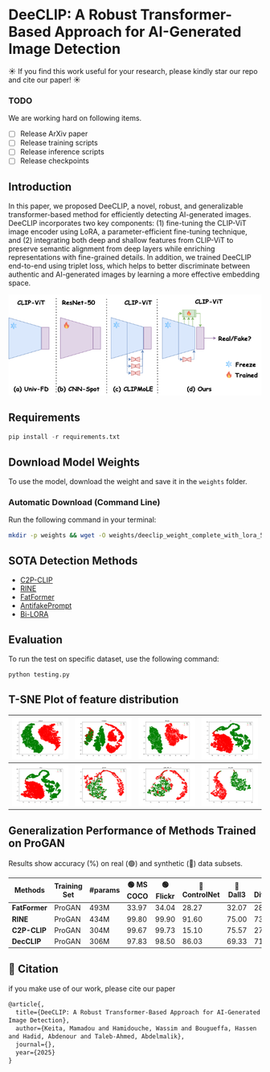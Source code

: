 # DeeCLIP: A Robust Transformer-Based Approach for AI-Generated Image Detection

☀️ If you find this work useful for your research, please kindly star our repo and cite our paper! ☀️

### TODO
We are working hard on following items.

- [ ] Release ArXiv paper
- [ ] Release training scripts
- [ ] Release inference scripts
- [ ] Release checkpoints

## Introduction

In this paper, we proposed DeeCLIP, a novel, robust, and generalizable transformer-based method for efficiently detecting AI-generated images. DeeCLIP incorporates two key components: (1) fine-tuning the CLIP-ViT image encoder using LoRA, a parameter-efficient fine-tuning technique, and (2) integrating both deep and shallow features from CLIP-ViT to preserve semantic alignment from deep layers while enriching representations with fine-grained details. In addition, we trained DeeCLIP end-to-end using triplet loss, which helps to better discriminate between authentic and AI-generated images by learning a more effective embedding space.

<p align="center">
  <img src="assets/comparison3.png" alt="Approach Image">
</p>

## Requirements
``` python
pip install -r requirements.txt
```

## Download Model Weights

To use the model, download the weight and save it in the `weights` folder.

### **Automatic Download (Command Line)**
Run the following command in your terminal:

```sh
mkdir -p weights && wget -O weights/deeclip_weight_complete_with_lora_5.pth "https://www.dropbox.com/scl/fi/ttiqnbxu8atz4on5gqvgd/deeclip_weight_complete_with_lora_5.pth?rlkey=6xznuvriabkqfdcofhi1pbihu&st=fk02k7hf&dl=1"
```

## SOTA Detection Methods

- [C2P-CLIP](https://github.com/chuangchuangtan/C2P-CLIP-DeepfakeDetection)
- [RINE](https://github.com/mever-team/rine)
- [FatFormer](https://github.com/Michel-liu/FatFormer)
- [AntifakePrompt](https://github.com/nctu-eva-lab/antifakeprompt)
- [Bi-LORA](https://github.com/Mamadou-Keita/VLM-DETECT/)

## Evaluation
To run the test on specific dataset, use the following command:
```python
python testing.py
```

## T-SNE Plot of feature distribution

| ![](assets/tsne_plot_progan.png) | ![](assets/tsne_plot_stylegan.png) | ![](assets/tsne_plot_stargan.png) | ![](assets/tsne_plot_crn.png) |
|------------------------|------------------------|------------------------|------------------------|
| ![](assets/tsne_plot_imle.png) | ![](assets/tsne_plot_guided.png) | ![](assets/tsne_plot_glide_100_10.png) | ![](assets/tsne_plot_ldm_100.png) |


## Generalization Performance of Methods Trained on ProGAN

Results show accuracy (%) on real (🟢) and synthetic (🔴) data subsets.

| Methods   | Training Set | #params | 🟢 MS COCO | 🟢 Flickr | 🔴 ControlNet | 🔴 Dall3 | 🔴 DiffusionDB | 🔴 IF | 🔴 LaMA | 🔴 LTE | 🔴 SD2Inpaint | 🔴 SDXL | 🔴 SGXL | 🔴 SD3 | mAcc |
|-----------|-------------|---------|------------|-----------|--------------|----------|---------------|------|------|------|-------------|------|------|------|-----------|
| **FatFormer** | ProGAN | 493M | 33.97 | 34.04 | 28.27 | 32.07 | 28.10 | 27.95 | 28.67 | 12.37 | 22.63 | 31.97 | 22.23 | 35.91 | 28.18 |
| **RINE**      | ProGAN | 434M | 99.80 | 99.90 | 91.60 | 75.00 | 73.00 | 77.40 | 30.90 | 98.20 | 71.90 | 22.90 | 98.50 | 08.30 | 70.56 |
| **C2P-CLIP**  | ProGAN | 304M | 99.67 | 99.73 | 15.10 | 75.57 | 27.87 | 89.56 | 65.43 | 00.20 | 27.90 | 82.90 | 07.17 | 70.46 | 55.13 |
| **DecCLIP**   | ProGAN | 306M | 97.83 | 98.50 | 86.03 | 69.33 | 71.10 | 61.37 | 63.07 | 99.97 | 80.57 | 62.60 | 98.90 | 58.61 | **78.99** |


## :book: Citation
if you make use of our work, please cite our paper
```
@article{,
  title={DeeCLIP: A Robust Transformer-Based Approach for AI-Generated Image Detection},
  author={Keita, Mamadou and Hamidouche, Wassim and Bougueffa, Hassen and Hadid, Abdenour and Taleb-Ahmed, Abdelmalik},
  journal={},
  year={2025}
}
```
